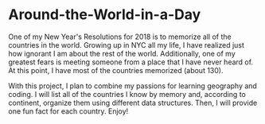 # Around-the-World-in-a-Day
One of my New Year's Resolutions for 2018 is to memorize all of the countries in the world. Growing up in NYC all my life, I have realized just how ignorant I am about the rest of the world. Additionally, one of my greatest fears is meeting someone from a place that I have never heard of. At this point, I have most of the countries memorized (about 130). 

With this project, I plan to combine my passions for learning geography and coding. I will list all of the countries I know by memory and, according to continent, organize them using different data structures. Then, I will provide one fun fact for each country. Enjoy!
